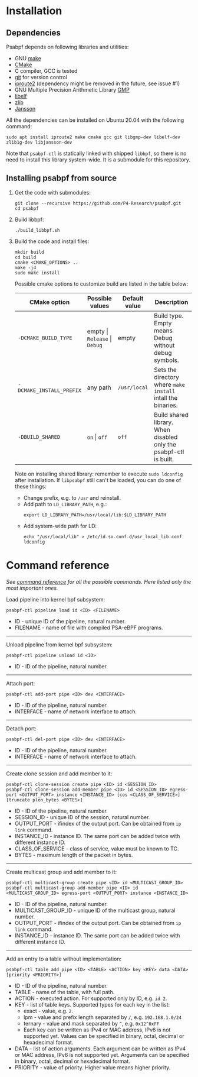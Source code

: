 # Installation

## Dependencies

Psabpf depends on following libraries and utilities:
- GNU [make](https://www.gnu.org/software/make/)
- [CMake](https://cmake.org/)
- C compiler, GCC is tested
- [git](https://git-scm.com/) for version control
- [iproute2](https://wiki.linuxfoundation.org/networking/iproute2) (dependency might be removed in the future, see issue #1)
- GNU Multiple Precision Arithmetic Library [GMP](http://gmplib.org/)
- [libelf](https://sourceware.org/elfutils/)
- [zlib](http://zlib.net/)
- [Jansson](http://www.digip.org/jansson/)

All the dependencies can be installed on Ubuntu 20.04 with the following command:

```shell
sudo apt install iproute2 make cmake gcc git libgmp-dev libelf-dev zlib1g-dev libjansson-dev
```

Note that `psabpf-ctl` is statically linked with shipped `libbpf`, so there is no need to install this library
system-wide. It is a submodule for this repository.

## Installing psabpf from source

1. Get the code with submodules:

   ```shell
   git clone --recursive https://github.com/P4-Research/psabpf.git
   cd psabpf
   ```

2. Build libbpf:

   ```shell
   ./build_libbpf.sh
   ```

3. Build the code and install files:

   ```shell
   mkdir build
   cd build
   cmake <CMAKE_OPTIONS> ..
   make -j4
   sudo make install
   ```
   
   Possible cmake options to customize build are listed in the table below:

   | CMake option | Possible values | Default value | Description |
   |--------------|-----------------|---------------|-------------|
   | `-DCMAKE_BUILD_TYPE` | empty \| `Release` \| `Debug` | empty | Build type. Empty means Debug without debug symbols. |
   | `-DCMAKE_INSTALL_PREFIX` | any path | `/usr/local` | Sets the directory where `make install` intall the binaries. |
   | `-DBUILD_SHARED` | `on` \| `off` | `off` | Build shared library. When disabled only the psabpf-ctl is built. |

   Note on installing shared library: remember to execute `sudo ldconfig` after installation. If `libpsabpf` still can't
   be loaded, you can do one of these things:
   - Change prefix, e.g. to `/usr` and reinstall.
   - Add path to `LD_LIBRARY_PATH`, e.g.:
     ```shell
     export LD_LIBRARY_PATH=/usr/local/lib:$LD_LIBRARY_PATH
     ```
   - Add system-wide path for LD:
     ```shell
     echo "/usr/local/lib" > /etc/ld.so.conf.d/usr_local_lib.conf
     ldconfig
     ```

# Command reference

*See [command reference](docs/command%20reference.md) for all the possible commands. Here listed only the most important ones.*

Load pipeline into kernel bpf subsystem:
```shell
psabpf-ctl pipeline load id <ID> <FILENAME>
```
- ID - unique ID of the pipeline, natural number.
- FILENAME - name of file with compiled PSA-eBPF programs.

---

Unload pipeline from kernel bpf subsystem:
```shell
psabpf-ctl pipeline unload id <ID>
```
- ID - ID of the pipeline, natural number.

---

Attach port:
```shell
psabpf-ctl add-port pipe <ID> dev <INTERFACE>
```
- ID - ID of the pipeline, natural number.
- INTERFACE - name of network interface to attach.

---

Detach port:
```shell
psabpf-ctl del-port pipe <ID> dev <INTERFACE>
```
- ID - ID of the pipeline, natural number.
- INTERFACE - name of network interface to attach.

---

Create clone session and add member to it:
```shell
psabpf-ctl clone-session create pipe <ID> id <SESSION_ID>
psabpf-ctl clone-session add-member pipe <ID> id <SESSION_ID> egress-port <OUTPUT_PORT> instance <INSTANCE_ID> [cos <CLASS_OF_SERVICE>] [truncate plen_bytes <BYTES>]
```
- ID - ID of the pipeline, natural number.
- SESSION_ID - unique ID of the session, natural number.
- OUTPUT_PORT - ifindex of the output port. Can be obtained from `ip link` command.
- INSTANCE_ID - instance ID. The same port can be added twice with different instance ID.
- CLASS_OF_SERVICE - class of service, value must be known to TC.
- BYTES - maximum length of the packet in bytes.

---

Create multicast group and add member to it:
```shell
psabpf-ctl multicast-group create pipe <ID> id <MULTICAST_GROUP_ID>
psabpf-ctl multicast-group add-member pipe <ID> id <MULTICAST_GROUP_ID> egress-port <OUTPUT_PORT> instance <INSTANCE_ID>
```
- ID - ID of the pipeline, natural number.
- MULTICAST_GROUP_ID - unique ID of the multicast group, natural number.
- OUTPUT_PORT - ifindex of the output port. Can be obtained from `ip link` command.
- INSTANCE_ID - instance ID. The same port can be added twice with different instance ID.

---

Add an entry to a table without implementation:
```shell
psabpf-ctl table add pipe <ID> <TABLE> <ACTION> key <KEY> data <DATA> [priority <PRIORITY>]
```
- ID - ID of the pipeline, natural number.
- TABLE - name of the table, with full path.
- ACTION - executed action. For supported only by ID, e.g. `id 2`.
- KEY - list of table keys. Supported types for each key in the list:
   - exact - value, e.g. `2`.
   - lpm - value and prefix length separated by `/`, e.g. `192.168.1.0/24`
   - ternary - value and mask separated by `^`, e.g. `0x12^0xFF`
   - Each key can be written as IPv4 or MAC address, IPv6 is not supported yet. Values can be specified in binary, octal, decimal or hexadecimal format.
- DATA - list of action arguments. Each argument can be written as IPv4 or MAC address, IPv6 is not supported yet. Arguments can be specified in binary, octal, decimal or hexadecimal format.
- PRIORITY - value of priority. Higher value means higher priority.
